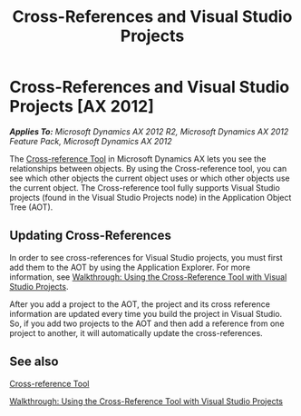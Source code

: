 ﻿---
title: Cross-References and Visual Studio Projects
TOCTitle: Cross-References and Visual Studio Projects
ms:assetid: 266c360d-92b4-4192-ac7b-b230ca09fa8d
ms:mtpsurl: https://msdn.microsoft.com/en-us/library/Gg889138(v=AX.60)
ms:contentKeyID: 35272037
ms.date: 11/21/2012
mtps_version: v=AX.60
---

# Cross-References and Visual Studio Projects [AX 2012]


_**Applies To:** Microsoft Dynamics AX 2012 R2, Microsoft Dynamics AX 2012 Feature Pack, Microsoft Dynamics AX 2012_

The [Cross-reference Tool](cross-reference-tool.md) in Microsoft Dynamics AX lets you see the relationships between objects. By using the Cross-reference tool, you can see which other objects the current object uses or which other objects use the current object. The Cross-reference tool fully supports Visual Studio projects (found in the Visual Studio Projects node) in the Application Object Tree (AOT).

## Updating Cross-References

In order to see cross-references for Visual Studio projects, you must first add them to the AOT by using the Application Explorer. For more information, see [Walkthrough: Using the Cross-Reference Tool with Visual Studio Projects](walkthrough-using-the-cross-reference-tool-with-visual-studio-projects.md).

After you add a project to the AOT, the project and its cross reference information are updated every time you build the project in Visual Studio. So, if you add two projects to the AOT and then add a reference from one project to another, it will automatically update the cross-references.

## See also

[Cross-reference Tool](cross-reference-tool.md)

[Walkthrough: Using the Cross-Reference Tool with Visual Studio Projects](walkthrough-using-the-cross-reference-tool-with-visual-studio-projects.md)

